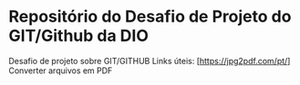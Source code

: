 # Repositório do Desafio de Projeto do GIT/Github da DIO
Desafio de projeto sobre GIT/GITHUB
Links úteis:
[https://jpg2pdf.com/pt/] Converter arquivos em PDF 
